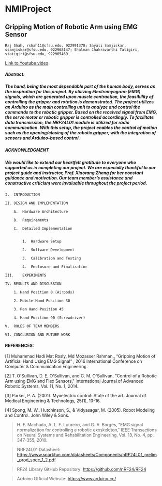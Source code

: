 # NMIProject

## Gripping Motion of Robotic Arm using EMG Sensor

```
Raj Shah, rshah11@sfsu.edu, 922991378; Sayali Samjiskar, ssamjiskar@sfsu.edu, 922968147; Shalman Chakravarthi Tatigiri, statigiri@sfsu.edu, 922965469
```

[Link to Youtube video](https://www.youtube.com/watch?v=g_jqdJnRwzQ&t=1s)

##### Abstract:
##### The hand, being the most dependable part of the human body, serves as the inspiration for this project. By utilizing Electromyogram (EMG) signals, which are generated upon muscle contraction, the feasibility of controlling the gripper and rotation is demonstrated. The project utilizes an Arduino as the main controlling unit to analyze and control the commands to the robotic gripper. Based on the received signal from EMG, the servo motor or robotic gripper is controlled accordingly. To facilitate data transmission, the NRF24L01 module is utilized for radio communication. With this setup, the project enables the control of motion such as the opening/closing of the robotic gripper, with the integration of sensors and Arduino-based control.

##### ACKNOWLEDGMENT

##### We would like to extend our heartfelt gratitude to everyone who supported us in completing our project. We are especially thankful to our project guide and instructor, Prof. Xiaorang Zhang for her constant guidance and motivation. Our team member’s assistance and constructive criticism were invaluable throughout the project period. 

```
I.	INTRODUCTION

II.	DESIGN AND IMPLEMENTATION

    A.	Hardware Architecture

    B.	Requirements

    C.	Detailed Implementation


        1.	Hardware Setup

        2.	Software Development

        3.	Calibration and Testing

        4.	Enclosure and Finalization

III.	EXPERIMENTS

IV.	RESULTS AND DISCUSSION

    1. Hand Position 0 (Airpods)

    2. Mobile Hand Position 30

    3. Pen Hand Position 45

    4. Hand Position 90 (Screwdriver)

V.	ROLES OF TEAM MEMBERS

VI.	CONCLUSION AND FUTURE WORK
```


#### REFERENCES:

  [1]	Muhammad Hadi Mat Rosly, Md Mozasser Rahman,, “Gripping Motion of Artificial Hand Using EMG Signal” ,	2016 International Conference on Computer & Communication Engineering.
  
  [2]	T. O'Sullivan, D. E. O'Sullivan, and C. M. O'Sullivan, "Control of a Robotic Arm using EMG and Flex Sensors," International Journal of Advanced Robotic Systems, Vol. 11, No. 1, 2014.
  
  [3]	Parker, P. A. (2001). Myoelectric control: State of the art. Journal of Medical Engineering & Technology, 25(1), 10-16.
  
  [4]	Spong, M. W., Hutchinson, S., & Vidyasagar, M. (2005). Robot Modeling and Control. John Wiley & Sons.



>	H. F. Machado, A. L. F. Loureiro, and G. A. Borges, "EMG signal normalization for controlling a robotic exoskeleton," IEEE Transactions on Neural Systems and Rehabilitation Engineering, Vol. 18, No. 4, pp. 347-355, 2010.

>	NRF24L01 Datasheet: https://www.sparkfun.com/datasheets/Components/nRF24L01_prelim_prod_spec_1_2.pdf

>	RF24 Library GitHub Repository: https://github.com/nRF24/RF24

>	Arduino Official Website: https://www.arduino.cc/
